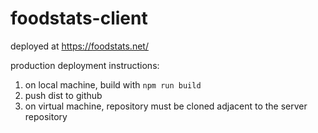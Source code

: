 # foodstats-client

deployed at https://foodstats.net/

production deployment instructions:
1. on local machine, build with `npm run build`
2. push dist to github
3. on virtual machine, repository must be cloned adjacent to the server repository
